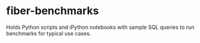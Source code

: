 # fiber-benchmarks

Holds Python scripts and iPython notebooks with sample SQL queries to run benchmarks for typical use cases.
